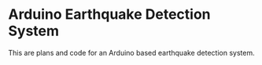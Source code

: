 # Arduino Earthquake Detection System
This are plans and code for an Arduino based earthquake detection system.
